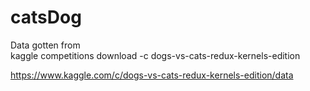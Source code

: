 # catsDog

Data gotten from   
kaggle competitions download -c dogs-vs-cats-redux-kernels-edition

https://www.kaggle.com/c/dogs-vs-cats-redux-kernels-edition/data
